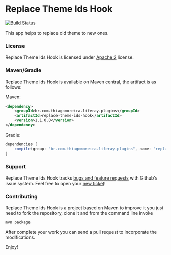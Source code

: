 Replace Theme Ids Hook
==========
[![Build Status](https://travis-ci.org/tmoreira2020/liferay-thiagomoreira-plugins.svg?branch=master)](https://travis-ci.org/tmoreira2020/liferay-thiagomoreira-plugins)

This app helps to replace old theme to new ones.

### License

Replace Theme Ids Hook is licensed under [Apache 2](http://www.apache.org/licenses/LICENSE-2.0) license.

### Maven/Gradle

Replace Theme Ids Hook is available on Maven central, the artifact is as follows:

Maven:

```xml
<dependency>
    <groupId>br.com.thiagomoreira.liferay.plugins</groupId>
    <artifactId>replace-theme-ids-hook</artifactId>
    <version>1.1.0.0</version>
</dependency>
```
Gradle:

```groovy
dependencies {
    compile(group: "br.com.thiagomoreira.liferay.plugins", name: "replace-theme-ids-hook", version: "1.1.0.0");
}
```
### Support
Replace Theme Ids Hook tracks [bugs and feature requests](https://github.com/tmoreira2020/liferay-thiagomoreira-plugins/issues) with Github's issue system. Feel free to open your [new ticket](https://github.com/tmoreira2020/liferay-thiagomoreira-plugins/issues/new)!

### Contributing

Replace Theme Ids Hook is a project based on Maven to improve it you just need to fork the repository, clone it and from the command line invoke

```shell
mvn package
```
After complete your work you can send a pull request to incorporate the modifications.

Enjoy!